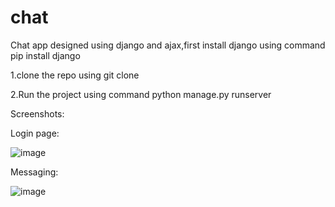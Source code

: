 # chat

Chat app designed using django and ajax,first install django using command pip install django

1.clone the repo using git clone 

2.Run the project using command python manage.py runserver

Screenshots:

Login page:

![image](https://github.com/uday30049/chat/assets/112474023/3b8809d3-3ae9-4a8d-8575-132954372add)

Messaging:

![image](https://github.com/uday30049/chat/assets/112474023/d4b2bbc6-29b5-47f1-8ee9-8928864a1c73)



